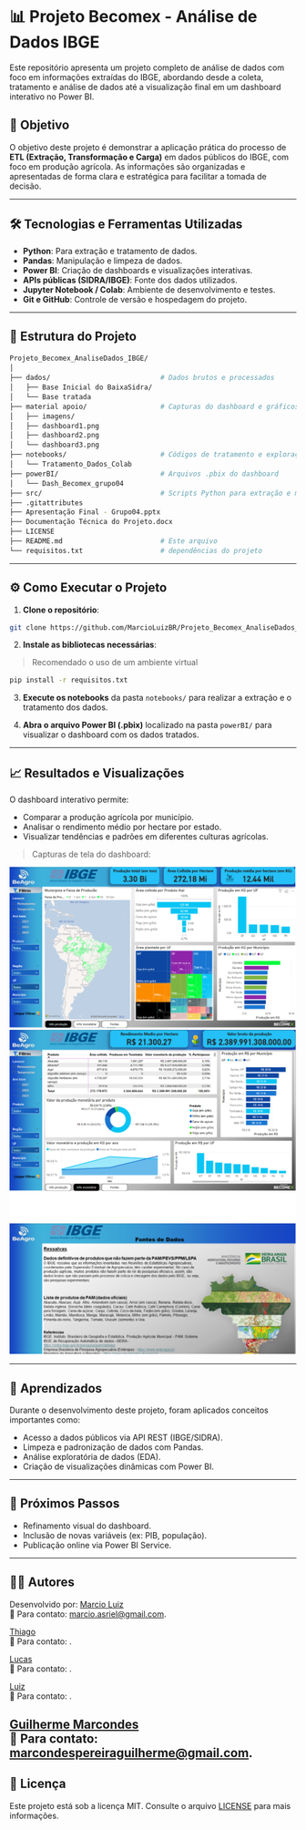 # 📊 Projeto Becomex - Análise de Dados IBGE

Este repositório apresenta um projeto completo de análise de dados com foco em informações extraídas do IBGE, abordando desde a coleta, tratamento e análise de dados até a visualização final em um dashboard interativo no Power BI.

## 📌 Objetivo

O objetivo deste projeto é demonstrar a aplicação prática do processo de **ETL (Extração, Transformação e Carga)** em dados públicos do IBGE, com foco em produção agrícola. As informações são organizadas e apresentadas de forma clara e estratégica para facilitar a tomada de decisão.

---

## 🛠️ Tecnologias e Ferramentas Utilizadas

- **Python**: Para extração e tratamento de dados.
- **Pandas**: Manipulação e limpeza de dados.
- **Power BI**: Criação de dashboards e visualizações interativas.
- **APIs públicas (SIDRA/IBGE)**: Fonte dos dados utilizados.
- **Jupyter Notebook / Colab**: Ambiente de desenvolvimento e testes.
- **Git e GitHub**: Controle de versão e hospedagem do projeto.

---

## 📂 Estrutura do Projeto

```bash
Projeto_Becomex_AnaliseDados_IBGE/
│
├── dados/                           # Dados brutos e processados
│   ├── Base Inicial do BaixaSidra/
│   └── Base tratada
├── material apoio/                  # Capturas do dashboard e gráficos
│   ├── imagens/
│   ├── dashboard1.png
│   ├── dashboard2.png
│   └── dashboard3.png
├── notebooks/                       # Códigos de tratamento e exploração
│   └── Tratamento_Dados_Colab
├── powerBI/                         # Arquivos .pbix do dashboard
│   └── Dash_Becomex_grupo04
├── src/                             # Scripts Python para extração e manipulação
├── .gitattributes
├── Apresentação Final - Grupo04.pptx
├── Documentação Técnica do Projeto.docx
├── LICENSE
├── README.md                        # Este arquivo
└── requisitos.txt                   # dependências do projeto

```

---

## ⚙️ Como Executar o Projeto

1. **Clone o repositório**:

```bash
git clone https://github.com/MarcioLuizBR/Projeto_Becomex_AnaliseDados_IBGE.git
```

2. **Instale as bibliotecas necessárias**:

> Recomendado o uso de um ambiente virtual

```bash
pip install -r requisitos.txt
```

3. **Execute os notebooks** da pasta `notebooks/` para realizar a extração e o tratamento dos dados.

4. **Abra o arquivo Power BI (.pbix)** localizado na pasta `powerBI/` para visualizar o dashboard com os dados tratados.

---

## 📈 Resultados e Visualizações

O dashboard interativo permite:

- Comparar a produção agrícola por município.
- Analisar o rendimento médio por hectare por estado.
- Visualizar tendências e padrões em diferentes culturas agrícolas.

> Capturas de tela do dashboard:

![Dashboard 1](material/dashboard1.png)
![Dashboard 2](material/dashboard2.png)
![Dashboard 3](material/dashboard3.png)

---

## 🚀 Aprendizados

Durante o desenvolvimento deste projeto, foram aplicados conceitos importantes como:

- Acesso a dados públicos via API REST (IBGE/SIDRA).
- Limpeza e padronização de dados com Pandas.
- Análise exploratória de dados (EDA).
- Criação de visualizações dinâmicas com Power BI.

---

## 📌 Próximos Passos

- Refinamento visual do dashboard.
- Inclusão de novas variáveis (ex: PIB, população).
- Publicação online via Power BI Service.

---

## 👨‍💼 Autores

Desenvolvido por:
[Marcio Luiz](https://www.linkedin.com/in/marcioluiz-multicloud/)\
📧 Para contato: [marcio.asriel@gmail.com](mailto\:marcio.asriel@gmail.com).

[Thiago]()\
📧 Para contato: []().

[Lucas]()\
📧 Para contato: []().

[Luiz]()\
📧 Para contato: []().

[Guilherme Marcondes](https://www.linkedin.com/in/guilhermempereira80/)\
📧 Para contato: [marcondespereiraguilherme@gmail.com](mailto\:marcondespereiraguilherme@gmail.com).
---

## 📝 Licença

Este projeto está sob a licença MIT. Consulte o arquivo [LICENSE](LICENSE) para mais informações.

